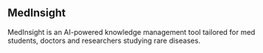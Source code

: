 ## MedInsight

MedInsight is an AI-powered knowledge management tool tailored for med students, doctors and researchers studying rare diseases.
